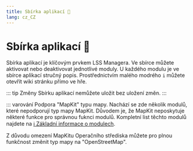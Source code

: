 ```yaml
---
title: Sbírka aplikací 🛒
lang: cz_CZ
---
```


# Sbírka aplikací :shopping_cart:

Sbírka aplikací je klíčovým prvkem LSS Managera. Ve sbírce můžete aktivovat nebo deaktivovat jednotlivé moduly. U každého modulu je ve sbírce aplikací stručný popis. Prostřednictvím malého modrého `i` můžete otevřít wiki stránku přímo ve hře.

::: tip Změny
Sbírku aplikací nemůžete uložit bez uložení změn.
:::

::: varování Podpora "MapKit" typu mapy.
Nachází se zde několik modulů, které nepodporují typ mapy MapKit. Důvodem je, že MapKit neposkytuje některé funkce pro správnou fuknci modulů. Kompletní list těchto modulů najdete na [ℹ️ Základní informace o modulech](apps.md).

Z důvodu omezení MapKitu Operačního střediska můžete pro plnou funkčnost změnit typ mapy na "OpenStreetMap".
